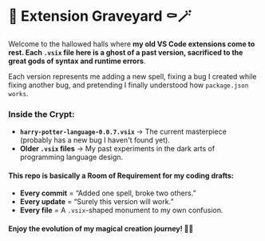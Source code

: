 # 📜 Extension Graveyard ⚰️🪄  

Welcome to the hallowed halls where **my old VS Code extensions come to rest. Each `.vsix` file here is a ghost of a past version, sacrificed to the great gods of syntax and runtime errors**.

Each version represents me adding a new spell, fixing a bug I created while fixing another bug, and pretending I finally understood how `package.json works`.

   

### Inside the Crypt:
+ **`harry-potter-language-0.0.7.vsix`** → The current masterpiece (probably has a new bug I haven't found yet).
+ **Older `.vsix` files** → My past experiments in the dark arts of programming language design.

#### This repo is basically a Room of Requirement for my coding drafts:
+ **Every commit** = “Added one spell, broke two others.”
+ **Every update** = “Surely this version will work.”
+ **Every file** = A `.vsix`-shaped monument to my own confusion.

#### Enjoy the evolution of my magical creation journey! 🦉✨ 